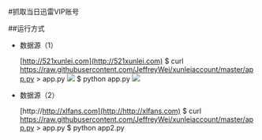 #抓取当日迅雷VIP账号


##运行方式

* 数据源（1）

	[http://521xunlei.com](http://521xunlei.com)
	$ curl https://raw.githubusercontent.com/JeffreyWei/xunleiaccount/master/app.py > app.py
	![](http://images.weiphone.net/data/attachment/forum/201505/29/113947kl6hwllwwwwbx3bt.png)
	$ python  app.py
	![](http://images.weiphone.net/data/attachment/forum/201505/28/140212h82thg0at899z4bi.png)
* 数据源（2）
	
	[http://http://xlfans.com](http://http://xlfans.com)
	$ curl https://raw.githubusercontent.com/JeffreyWei/xunleiaccount/master/app.py > app.py
	$ python  app2.py


